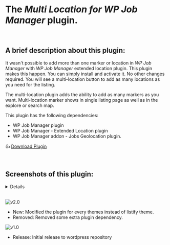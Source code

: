 # The _Multi Location for WP Job Manager_ plugin.

<br/>

## A brief description about this plugin:

It wasn't possible to add more than one marker or location in _WP Job Manager_ with _WP Job Manager_ extended location plugin. This plugin makes this happen. You can simply install and activate it. No other changes required. You will see a multi-location button to add as many locations as you need for the listing.

The multi-location plugin adds the ability to add as many markers as you want. Multi-location marker shows in single listing page as well as in the explore or search map.

This plugin has the following dependencies:

-   WP Job Manager plugin
-   WP Job Manager - Extended Location plugin
-   WP Job Manager addon - Jobs Geolocation plugin.

👍 [Download Plugin](https://wordpress.org/plugins/listify-multi-location-for-wp-job-manager/)

<br/>

## Screenshots of this plugin:

<details>
<br/>
<img align="left" alt="JavaScript" src="./screenshots/screenshot-1.png" title="Screenshot #1"/>
<br/>
<img align="left" alt="JavaScript" src="./screenshots/screenshot-2.png" title="Screenshot #2"/>
<br/>
<img align="left" alt="JavaScript" src="./screenshots/screenshot-3.png" title="Screenshot #3"/>
</details>

<br/>

![v2.0](https://img.shields.io/badge/Version-2.0-brightgreen)

-   New: Modified the plugin for every themes instead of listify theme.
-   Removed: Removed some extra plugin dependency.

![v1.0](https://img.shields.io/badge/Version-1.0-brightgreen)

-   Release: Initial release to wordpress repository
